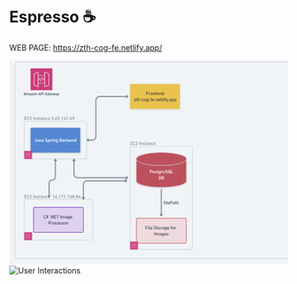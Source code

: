 # Espresso ☕
WEB PAGE: https://zth-cog-fe.netlify.app/

![Workflow](personal/images/Reddit_Workflow.png)
![User Interactions](personal/images/Users_interactions.ong)

